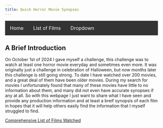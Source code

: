 ```yaml
---
title: Quick Horror Movie Synopses
---
```

<html>
    <head>
        <style>
            .navbar {
  overflow: hidden;
  background-color: #333;
}
.navbar a {
  float: left;
  font-size: 16px;
  color: white;
  text-align: center;
  padding: 14px 16px;
  text-decoration: none;
}
.dropdown {
  float: left;
  overflow: hidden;
}
.dropdown .dropbtn {
  font-size: 16px;  
  border: none;
  outline: none;
  color: white;
  padding: 14px 16px;
  background-color: inherit;
  font-family: inherit;
  margin: 0;
}
.navbar a:hover, .dropdown:hover .dropbtn {
  background-color: red;
}
.dropdown-content {
  display: none;
  position: absolute;
  background-color: #f9f9f9;
  min-width: 160px;
  box-shadow: 0px 8px 16px 0px rgba(0,0,0,0.2);
  z-index: 1;
}
.dropdown-content a {
  float: none;
  color: black;
  padding: 12px 16px;
  text-decoration: none;
  display: block;
  text-align: left;
}
.dropdown-content a:hover {
  background-color: #ddd;
}
.dropdown:hover .dropdown-content {
  display: block;
}
        </style>
    </head>
    <body>
    <div class="navbar">
  <a href="https://jj0609.github.io/Horror">Home</a>
  <a href="https://jj0609.github.io/Horror/list%20+%20javascript.html">List of Films</a>
  <div class="dropdown">
    <button class="dropbtn">Dropdown 
      <i class="fa fa-caret-down"></i>
    </button>
    <div class="dropdown-content">
      <a href="https://jj0609.github.io/Horror/trivia_test.html">Trivia</a>
    </div>
  </div> 
</div>
        <h2>A Brief Introduction</h2>
        <p>On October 1st of 2024 I gave myself a challenge, this challenge was to watch at least one horror movie everyday and sometimes even more. It was originally just a challenge in celebration of Halloween, but now months later this challenge is still going strong. To date I have watched over 200 movies, and a great deal of them have been older movies. During my search for movies I unfortunately found that many of these movies have little to no information about them, and many did not even have accurate synopses if any at all. So with this webpage I just want to share what I have seen and provide any production information and at least a breif synopsis of each film in hopes that it will help others easily find the information that I myself struggled to find.</p>
        <a href="https://jj0609.github.io/Horror/list + javascript.html">Comprehensive List of Films Watched</a>
    </body>
</html>
